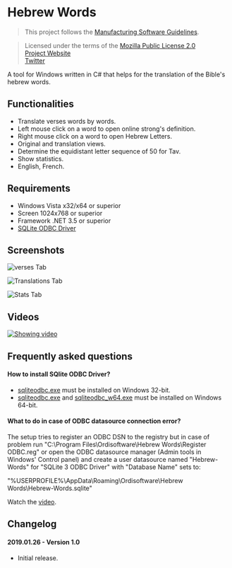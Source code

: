 # Hebrew Words

>This project follows the [Manufacturing Software Guidelines](https://github.com/Ordisoftware/Guidelines).

>Licensed under the terms of the [Mozilla Public License 2.0](LICENSE)<br/>
>[Project Website](http://www.ordisoftware.com/projects/hebrew-words)<br/>
>[Twitter](https://twitter.com/ordisoftware)<br/>

A tool for Windows written in C# that helps for the translation of the Bible's hebrew words.

## Functionalities

- Translate verses words by words.
- Left mouse click on a word to open online strong's definition.
- Right mouse click on a word to open Hebrew Letters.
- Original and translation views.
- Determine the equidistant letter sequence of 50 for Tav.
- Show statistics.
- English, French.

## Requirements

- Windows Vista x32/x64 or superior
- Screen 1024x768 or superior
- Framework .NET 3.5 or superior
- [SQLite ODBC Driver](http://www.ch-werner.de/sqliteodbc/)

## Screenshots

![verses Tab](http://www.ordisoftware.com/uploads/2019/01/hebrew-words-verses.png)

![Translations Tab](http://www.ordisoftware.com/uploads/2019/01/hebrew-words-translations.png)

![Stats Tab](http://www.ordisoftware.com/uploads/2019/01/hebrew-words-stats.png)

## Videos

[![Showing video](https://img.youtube.com/vi/dYFQS4PP0ws/0.jpg)](https://www.youtube.com/watch?v=dYFQS4PP0ws)

## Frequently asked questions

#### How to install SQlite ODBC Driver?

- [sqliteodbc.exe](http://www.ch-werner.de/sqliteodbc/sqliteodbc.exe) must be installed on Windows 32-bit.
- [sqliteodbc.exe](http://www.ch-werner.de/sqliteodbc/sqliteodbc.exe) and [sqliteodbc_w64.exe](http://www.ch-werner.de/sqliteodbc/sqliteodbc_w64.exe) must be installed on Windows 64-bit.

#### What to do in case of ODBC datasource connection error?

The setup tries to register an ODBC DSN to the registry but in case of problem run "C:\Program Files\Ordisoftware\Hebrew Words\Register ODBC.reg" or open the ODBC datasource manager (Admin tools in Windows' Control panel) and create a user datasource named "Hebrew-Words" for "SQLite 3 ODBC Driver" with "Database Name" sets to:

"%USERPROFILE%\AppData\Roaming\Ordisoftware\Hebrew Words\Hebrew-Words.sqlite"

Watch the [video](https://www.youtube.com/watch?v=WPVF8pj9I3E).

## Changelog

#### 2019.01.26 - Version 1.0

- Initial release.